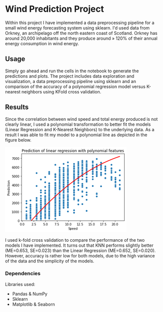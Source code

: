 # Wind Prediction Project

Within this project I have implemented a data preprocessing pipeline for a small wind energy forecasting system using sklearn. I'd used data from Orkney, an archipelago off the north eastern coast of Scotland. Orkney has around 20,000 inhabitants and they produce around » 120% of their annual energy consumption in wind energy.

## Usage

Simply go ahead and run the cells in the notebook to generate the predictions and plots.
The project includes data exploration and visualization, a data preprocessing pipeline using sklearn and an comparison of the accuracy of a polynomial regression model versus K-nearest neighbors using KFold cross validation.

## Results

Since the correlation between wind speed and total energy produced is not clearly linear, I used a polynomial transformation to better fit the models (Linear Regression and K-Nearest Neighbors) to the underlying data. As a result I was able to fit my model to a polynomial line as depicted in the figure below. 

![alt text](https://github.com/lrnz-asnprs/wind_prediction/blob/master/output_ln.png?raw=true)

I used k-fold cross validation to compare the performance of the two models I have implemented. It turns out that KNN performs slightly better (ME=0.653, SE=0.023) than the Linear Regression (ME=0.652, SE=0.020). However, accuracy is rather low for both models, due to the high variance of the data and the simplicity of the models.

### Dependencies
Libraries used:
* Pandas & NumPy
* Sklearn
* Matplotlib & Seaborn
